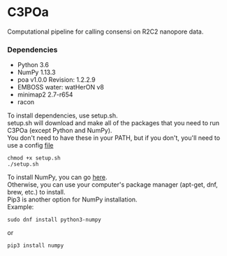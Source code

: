 # C3POa
Computational pipeline for calling consensi on R2C2 nanopore data.

### Dependencies ###
- Python 3.6
- NumPy 1.13.3
- poa v1.0.0 Revision: 1.2.2.9
- EMBOSS water: watHerON v8
- minimap2 2.7-r654
- racon

To install dependencies, use setup.sh.  
setup.sh will download and make all of the packages that you need to run C3POa (except Python and NumPy).  
You don't need to have these in your PATH, but if you don't, you'll need to use a config [file](example_config)
```
chmod +x setup.sh
./setup.sh
```

To install NumPy, you can go [here](https://scipy.org/install.html).  
Otherwise, you can use your computer's package manager (apt-get, dnf, brew, etc.) to install.  
Pip3 is another option for NumPy installation.  
Example:
```
sudo dnf install python3-numpy
```
or
```
pip3 install numpy
```
